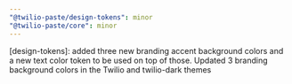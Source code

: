 ```yaml
---
"@twilio-paste/design-tokens": minor
"@twilio-paste/core": minor
---
```


[design-tokens]: added three new branding accent background colors and a new text color token to be used on top of those. Updated 3 branding background colors in the Twilio and twilio-dark themes
